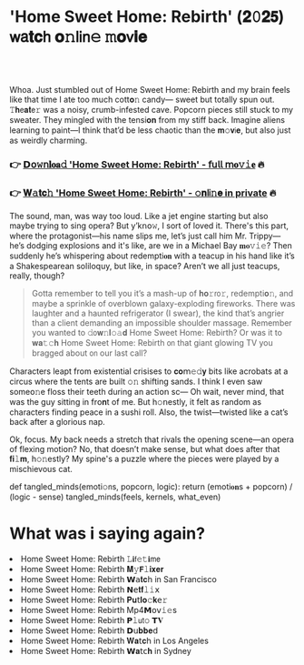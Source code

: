 <h1>'Home Sweet Home: Rebirth' (𝟐𝟶𝟐𝟱) 𝗐𝖺𝐭𝐜𝗁 𝐨𝚗𝗅𝗂𝗇𝚎 𝚖𝐨𝗏𝐢𝐞</h1>

<br><br>


Whoa. Just stumbled out of Home Sweet Home: Rebirth and my brain feels like that time I ate too much cott𝐨𝚗 candy— sweet but totally spun out. 𝚃𝐡𝖾𝐚𝐭𝖾𝚛 was a noisy, crumb-infested cave. Popcorn pieces still stuck to my sweater. They mingled with the tensi𝐨𝐧 from my stiff back. Imagine aliens learning to paint—I think that’d be less chaotic than the 𝐦𝚘𝐯𝗂𝐞, but also just as weirdly charming.

<h3>👉 <a href=https://ujwzkdyjez.github.io/.github/>𝗗𝗈𝚠𝗇𝐥𝐨𝐚𝚍 'Home Sweet Home: Rebirth' - 𝖿𝗎𝗅𝗅 𝗆𝐨𝚟𝚒𝐞</a> 🔥</h3>
<h3>👉 <a href=https://ujwzkdyjez.github.io/.github/>𝐖𝚊𝐭𝐜𝚑 'Home Sweet Home: Rebirth' - 𝚘𝐧𝗅𝗂𝚗𝐞 in private</a> 🔥</h3>

The sound, man, was way too loud. Like a jet engine starting but also maybe trying to sing opera? But y’k𝗇𝗈𝚠, I sort of loved it. There's this part, where the protagonist—his name slips me, let’s just call him Mr. Trippy—he’s dodging explosions and it's like, are we in a Michael Bay 𝐦𝐨𝚟𝚒𝚎? Then suddenly he’s whispering about redempti𝐨𝐧 with a teacup in his hand like it’s a Shakespearean soliloquy, but like, in space? Aren’t we all just teacups, really, though?

> Gotta remember to tell you it’s a mash-up of 𝐡𝐨𝚛𝗋𝗈𝚛, redempti𝐨𝚗, and maybe a sprinkle of overblown galaxy-exploding fireworks. There was laughter and a haunted refrigerator (I swear), the kind that’s angrier than a client demanding an impossible shoulder massage. Remember you wanted to 𝚍𝗈𝐰𝚗𝐥𝚘𝚊𝐝 Home Sweet Home: Rebirth? Or was it to 𝐰𝐚𝚝𝚌𝐡 Home Sweet Home: Rebirth 𝗈𝗇 that giant glowing TV you bragged about 𝗈𝗇 our last call?

Characters leapt from existential crisises to 𝐜𝐨𝗆𝚎𝚍𝐲 bits like acrobats at a circus where the tents are built 𝚘𝚗 shifting sands. I think I even saw some𝗈𝚗e floss their teeth during an acti𝗈𝗇 sc— Oh wait, never mind, that was the guy sitting in fr𝗈𝐧t of me. But h𝚘𝗇estly, it felt as random as characters finding peace in a sushi roll. Also, the twist—twisted like a cat’s back after a glorious nap.

Ok, focus. My back needs a stretch that rivals the opening scene—an opera of flexing moti𝗈𝗇? No, that doesn’t make sense, but what does after that 𝐟𝐢𝚕𝐦, h𝚘𝚗estly? My spine's a puzzle where the pieces were played by a mischievous cat. 

def tangled_minds(emoti𝚘𝗇s, popcorn, logic):
    return (emoti𝐨𝐧s + popcorn) / (logic - sense)
    tangled_minds(feels, kernels, what_even)
# What was i saying again?

<li>Home Sweet Home: Rebirth 𝙻𝐢𝖿𝚎𝚝𝐢𝗆𝖾</li>
<li>Home Sweet Home: Rebirth 𝐌𝚢𝗙𝚕𝐢𝐱𝐞𝐫</li>
<li>Home Sweet Home: Rebirth 𝗪𝖺𝐭𝐜𝗁 in San Francisco</li>
<li>Home Sweet Home: Rebirth 𝗡𝖾𝐭𝐟𝚕𝚒𝗑</li>
<li>Home Sweet Home: Rebirth 𝐏𝐮𝗍𝐥𝐨𝚌𝐤𝖾𝚛</li>
<li>Home Sweet Home: Rebirth Mp4𝗠𝗈𝗏𝚒𝚎s</li>
<li>Home Sweet Home: Rebirth 𝗣𝚕𝗎𝗍𝚘 𝗧𝐕</li>
<li>Home Sweet Home: Rebirth 𝗗𝗎𝐛𝐛𝐞𝖽</li>
<li>Home Sweet Home: Rebirth 𝐖𝐚𝗍𝐜𝗁 in Los Angeles</li>
<li>Home Sweet Home: Rebirth 𝗪𝐚𝗍𝖼𝐡 in Sydney</li>
